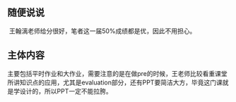 ## 随便说说

​        王翰漓老师给分很好，笔者这一届50%成绩都是优，因此不用担心。

## 主体内容

​        主要包括平时作业和大作业，需要注意的是在做pre的时候，王老师比较看重课堂所讲知识点的应用，尤其是evaluation部分，还有PPT要简洁大方，毕竟这门课就是学设计的，所以PPT一定不能拉胯。